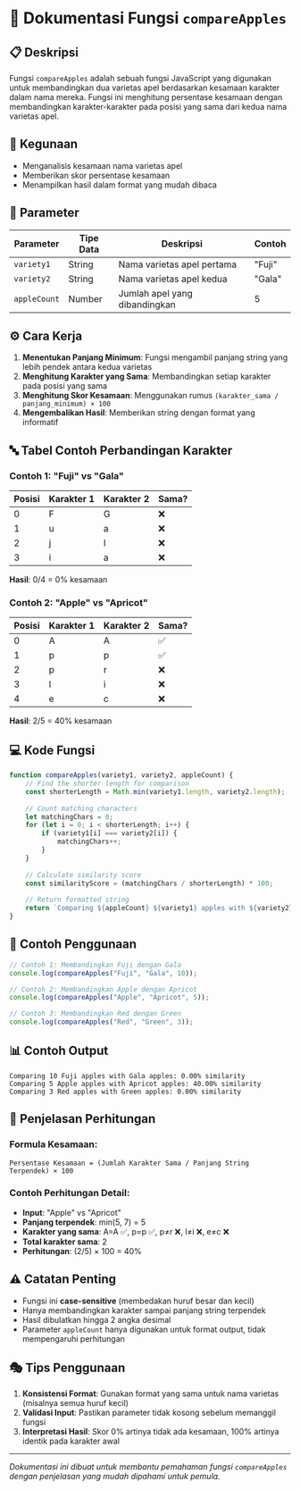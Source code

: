 # 🍎 Dokumentasi Fungsi `compareApples`

## 📋 Deskripsi

Fungsi `compareApples` adalah sebuah fungsi JavaScript yang digunakan untuk membandingkan dua varietas apel berdasarkan kesamaan karakter dalam nama mereka. Fungsi ini menghitung persentase kesamaan dengan membandingkan karakter-karakter pada posisi yang sama dari kedua nama varietas apel.

## 🎯 Kegunaan

- Menganalisis kesamaan nama varietas apel
- Memberikan skor persentase kesamaan
- Menampilkan hasil dalam format yang mudah dibaca

## 📝 Parameter

| Parameter | Tipe Data | Deskripsi | Contoh |
|-----------|-----------|-----------|---------|
| `variety1` | String | Nama varietas apel pertama | "Fuji" |
| `variety2` | String | Nama varietas apel kedua | "Gala" |
| `appleCount` | Number | Jumlah apel yang dibandingkan | 5 |

## ⚙️ Cara Kerja

1. **Menentukan Panjang Minimum**: Fungsi mengambil panjang string yang lebih pendek antara kedua varietas
2. **Menghitung Karakter yang Sama**: Membandingkan setiap karakter pada posisi yang sama
3. **Menghitung Skor Kesamaan**: Menggunakan rumus `(karakter_sama / panjang_minimum) × 100`
4. **Mengembalikan Hasil**: Memberikan string dengan format yang informatif

## 🔤 Tabel Contoh Perbandingan Karakter

### Contoh 1: "Fuji" vs "Gala"
| Posisi | Karakter 1 | Karakter 2 | Sama? |
|--------|------------|------------|-------|
| 0 | F | G | ❌ |
| 1 | u | a | ❌ |
| 2 | j | l | ❌ |
| 3 | i | a | ❌ |

**Hasil**: 0/4 = 0% kesamaan

### Contoh 2: "Apple" vs "Apricot"
| Posisi | Karakter 1 | Karakter 2 | Sama? |
|--------|------------|------------|-------|
| 0 | A | A | ✅ |
| 1 | p | p | ✅ |
| 2 | p | r | ❌ |
| 3 | l | i | ❌ |
| 4 | e | c | ❌ |

**Hasil**: 2/5 = 40% kesamaan

## 💻 Kode Fungsi

```javascript
function compareApples(variety1, variety2, appleCount) {
    // Find the shorter length for comparison
    const shorterLength = Math.min(variety1.length, variety2.length);
    
    // Count matching characters
    let matchingChars = 0;
    for (let i = 0; i < shorterLength; i++) {
        if (variety1[i] === variety2[i]) {
            matchingChars++;
        }
    }
    
    // Calculate similarity score
    const similarityScore = (matchingChars / shorterLength) * 100;
    
    // Return formatted string
    return `Comparing ${appleCount} ${variety1} apples with ${variety2} apples: ${similarityScore.toFixed(2)}% similarity`;
}
```

## 🚀 Contoh Penggunaan

```javascript
// Contoh 1: Membandingkan Fuji dengan Gala
console.log(compareApples("Fuji", "Gala", 10));

// Contoh 2: Membandingkan Apple dengan Apricot
console.log(compareApples("Apple", "Apricot", 5));

// Contoh 3: Membandingkan Red dengan Green
console.log(compareApples("Red", "Green", 3));
```

## 📊 Contoh Output

```
Comparing 10 Fuji apples with Gala apples: 0.00% similarity
Comparing 5 Apple apples with Apricot apples: 40.00% similarity
Comparing 3 Red apples with Green apples: 0.00% similarity
```

## 🧮 Penjelasan Perhitungan

### Formula Kesamaan:
```
Persentase Kesamaan = (Jumlah Karakter Sama / Panjang String Terpendek) × 100
```

### Contoh Perhitungan Detail:
- **Input**: "Apple" vs "Apricot"
- **Panjang terpendek**: min(5, 7) = 5
- **Karakter yang sama**: A=A ✅, p=p ✅, p≠r ❌, l≠i ❌, e≠c ❌
- **Total karakter sama**: 2
- **Perhitungan**: (2/5) × 100 = 40%

## ⚠️ Catatan Penting

- Fungsi ini **case-sensitive** (membedakan huruf besar dan kecil)
- Hanya membandingkan karakter sampai panjang string terpendek
- Hasil dibulatkan hingga 2 angka desimal
- Parameter `appleCount` hanya digunakan untuk format output, tidak mempengaruhi perhitungan

## 🎭 Tips Penggunaan

1. **Konsistensi Format**: Gunakan format yang sama untuk nama varietas (misalnya semua huruf kecil)
2. **Validasi Input**: Pastikan parameter tidak kosong sebelum memanggil fungsi
3. **Interpretasi Hasil**: Skor 0% artinya tidak ada kesamaan, 100% artinya identik pada karakter awal

---

*Dokumentasi ini dibuat untuk membantu pemahaman fungsi `compareApples` dengan penjelasan yang mudah dipahami untuk pemula.*
